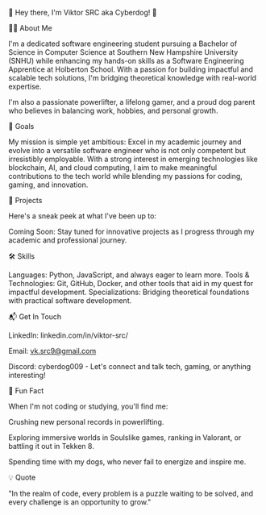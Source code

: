🚀 Hey there, I'm Viktor SRC aka Cyberdog! 🐾

👨‍💻 About Me

I'm a dedicated software engineering student pursuing a Bachelor of Science in Computer Science at Southern New Hampshire University (SNHU) while enhancing my hands-on skills as a Software Engineering Apprentice at Holberton School. With a passion for building impactful and scalable tech solutions, I'm bridging theoretical knowledge with real-world expertise.

I'm also a passionate powerlifter, a lifelong gamer, and a proud dog parent who believes in balancing work, hobbies, and personal growth.

🎯 Goals

My mission is simple yet ambitious:
Excel in my academic journey and evolve into a versatile software engineer who is not only competent but irresistibly employable. With a strong interest in emerging technologies like blockchain, AI, and cloud computing, I aim to make meaningful contributions to the tech world while blending my passions for coding, gaming, and innovation.

📂 Projects

Here's a sneak peek at what I’ve been up to:

Coming Soon: Stay tuned for innovative projects as I progress through my academic and professional journey.

🛠️ Skills

Languages: Python, JavaScript, and always eager to learn more.
Tools & Technologies: Git, GitHub, Docker, and other tools that aid in my quest for impactful development.
Specializations: Bridging theoretical foundations with practical software development.

📬 Get In Touch

LinkedIn: linkedin.com/in/viktor-src/

Email: vk.src9@gmail.com

Discord: cyberdog009 - Let's connect and talk tech, gaming, or anything interesting!

🐾 Fun Fact

When I'm not coding or studying, you'll find me:

Crushing new personal records in powerlifting.

Exploring immersive worlds in Soulslike games, ranking in Valorant, or battling it out in Tekken 8.

Spending time with my dogs, who never fail to energize and inspire me.

💡 Quote

"In the realm of code, every problem is a puzzle waiting to be solved, and every challenge is an opportunity to grow."
